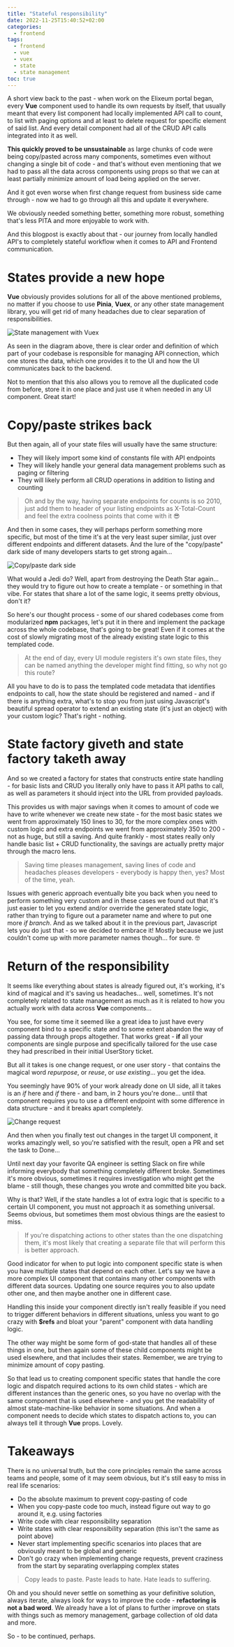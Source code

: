 ```yaml
---
title: "Stateful responsibility"
date: 2022-11-25T15:40:52+02:00
categories:
  - frontend
tags:
  - frontend
  - vue
  - vuex
  - state
  - state management
toc: true
---
```


A short view back to the past - when work on the Elixeum portal began, every **Vue** component used to handle its own requests by itself, that usually meant that every list component had locally implemented API call to count, to list with paging options and at least to delete request for specific element of said list. And every detail component had all of the CRUD API calls integrated into it as well.

**This quickly proved to be unsustainable** as large chunks of code were being copy/pasted across many components, sometimes even without changing a single bit of code - and that's without even mentioning that we had to pass all the data across components using props so that we can at least partially minimize amount of load being applied on the server.

And it got even worse when first change request from business side came through - now we had to go through all this and update it everywhere.

We obviously needed something better, something more robust, something that's less PITA and more enjoyable to work with.

And this blogpost is exactly about that - our journey from locally handled API's to completely stateful workflow when it comes to API and Frontend communication.

# States provide a new hope

**Vue** obviously provides solutions for all of the above mentioned problems, no matter if you choose to use **Pinia**, **Vuex**, or any other state management library, you will get rid of many headaches due to clear separation of responsibilities.

![State management with Vuex](https://vuex.vuejs.org/vuex.png "Thanks Vuex team for providing this beautiful diagram!")

As seen in the diagram above, there is clear order and definition of which part of your codebase is responsible for managing API connection, which one stores the data, which one provides it to the UI and how the UI communicates back to the backend.

Not to mention that this also allows you to remove all the duplicated code from before, store it in one place and just use it when needed in any UI component. Great start!

# Copy/paste strikes back

But then again, all of your state files will usually have the same structure:

- They will likely import some kind of constants file with API endpoints
- They will likely handle your general data management problems such as paging or filtering
- They will likely perform all CRUD operations in addition to listing and counting

> Oh and by the way, having separate endpoints for counts is so 2010, just add them to header of your listing endpoints as X-Total-Count and feel the extra coolness points that come with it 😎

And then in some cases, they will perhaps perform something more specific, but most of the time it's at the very least super similar, just over different endpoints and different datasets. And the lure of the "copy/paste" dark side of many developers starts to get strong again...

![Copy/paste dark side](https://c.tenor.com/HXkIETckaikAAAAC/kermit-darkside.gif "Dark side of the Force will lead you to many copy/pastes")

What would a Jedi do? Well, apart from destroying the Death Star again... they would try to figure out how to create a template - or something in that vibe. For states that share a lot of the same logic, it seems pretty obvious, don't it?

So here's our thought process - some of our shared codebases come from modularized **npm** packages, let's put it in there and implement the package across the whole codebase, that's going to be great! Even if it comes at the cost of slowly migrating most of the already existing state logic to this templated code.

> At the end of day, every UI module registers it's own state files, they can be named anything the developer might find fitting, so why not go this route?

All you have to do is to pass the templated code metadata that identifies endpoints to call, how the state should be registered and named - and if there is anything extra, what's to stop you from just using Javascript's beautiful spread operator to extend an existing state (it's just an object) with your custom logic? That's right - nothing.

# State factory giveth and state factory taketh away

And so we created a factory for states that constructs entire state handling - for basic lists and CRUD you literally only have to pass it API paths to call, as well as parameters it should inject into the URL from provided payloads.

This provides us with major savings when it comes to amount of code we have to write whenever we create new state - for the most basic states we went from approximately 150 lines to 30, for the more complex ones with custom logic and extra endpoints we went from approximately 350 to 200 - not as huge, but still a saving. And quite frankly - most states really only handle basic list + CRUD functionality, the savings are actually pretty major through the macro lens.

> Saving time pleases management, saving lines of code and headaches pleases developers - everybody is happy then, yes? Most of the time, yeah.

Issues with generic approach eventually bite you back when you need to perform something very custom and in these cases we found out that it's just easier to let you extend and/or override the generated state logic, rather than trying to figure out a parameter name and where to put one more _if branch_. And as we talked about it in the previous part, Javascript lets you do just that - so we decided to embrace it! Mostly because we just couldn't come up with more parameter names though... for sure. 🤓

# Return of the responsibility

It seems like everything about states is already figured out, it's working, it's kind of magical and it's saving us headaches... well, sometimes. It's not completely related to state management as much as it is related to how you actually work with data across **Vue** components...

You see, for some time it seemed like a great idea to just have every component bind to a specific state and to some extent abandon the way of passing data through props altogether. That works great - **if** all your components are single purpose and specifically tailored for the use case they had prescribed in their initial UserStory ticket.

But all it takes is one change request, or one user story - that contains the magical word _repurpose_, or _reuse_, or _use existing_... you get the idea.

You seemingly have 90% of your work already done on UI side, all it takes is an _if_ here and _if_ there - and bam, in 2 hours you're done... until that component requires you to use a different endpoint with some difference in data structure - and it breaks apart completely.

![Change request](https://media.makeameme.org/created/brace-yourselves-a-7nqouc.jpg "Change requests are always fun!")

And then when you finally test out changes in the target UI component, it works amazingly well, so you're satisfied with the result, open a PR and set the task to Done...

Until next day your favorite QA engineer is setting Slack on fire while informing everybody that something completely different broke. Sometimes it's more obvious, sometimes it requires investigation who might get the blame - still though, these changes you wrote and committed bite you back.

Why is that? Well, if the state handles a lot of extra logic that is specific to a certain UI component, you must not approach it as something universal. Seems obvious, but sometimes them most obvious things are the easiest to miss.

> If you're dispatching actions to other states than the one dispatching them, it's most likely that creating a separate file that will perform this is better approach.

Good indicator for when to put logic into component specific state is when you have multiple states that depend on each other. Let's say we have a more complex UI component that contains many other components with different data sources. Updating one source requires you to also update other one, and then maybe another one in different case.

Handling this inside your component directly isn't really feasible if you need to trigger different behaviors in different situations, unless you want to go crazy with **$refs** and bloat your "parent" component with data handling logic.

The other way might be some form of god-state that handles all of these things in one, but then again some of these child components might be used elsewhere, and that includes their states. Remember, we are trying to minimize amount of copy pasting.

So that lead us to creating component specific states that handle the core logic and dispatch required actions to its own child states - which are different instances than the generic ones, so you have no overlap with the same component that is used elsewhere - and you get the readability of almost state-machine-like behavior in some situations. And when a component needs to decide which states to dispatch actions to, you can always tell it through **Vue** props. Lovely.

# Takeaways

There is no universal truth, but the core principles remain the same across teams and people, some of it may seem obvious, but it's still easy to miss in real life scenarios:

- Do the absolute maximum to prevent copy-pasting of code
- When you copy-paste code too much, instead figure out way to go around it, e.g. using factories
- Write code with clear responsibility separation
- Write states with clear responsibility separation (this isn't the same as point above)
- Never start implementing specific scenarios into places that are obviously meant to be global and generic
- Don't go crazy when implementing change requests, prevent craziness from the start by separating overlapping complex states

> Copy leads to paste. Paste leads to hate. Hate leads to suffering.

Oh and you should never settle on something as your definitive solution, always iterate, always look for ways to improve the code - **refactoring is not a bad word**. We already have a lot of plans to further improve on stats with things such as memory management, garbage collection of old data and more.

So - to be continued, perhaps.
